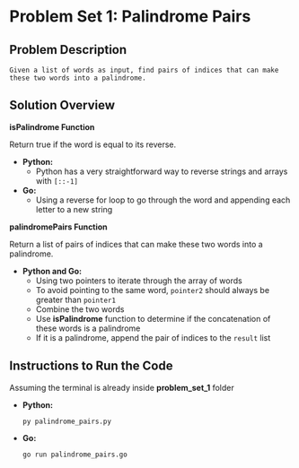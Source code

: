 # Problem Set 1: Palindrome Pairs

## Problem Description

    Given a list of words as input, find pairs of indices that can make these two words into a palindrome.

## Solution Overview

**isPalindrome Function**

Return true if the word is equal to its reverse.

* **Python:**
  * Python has a very straightforward way to reverse strings and arrays with `[::-1]`
* **Go:**
  * Using a reverse for loop to go through the word and appending each letter to a new string

**palindromePairs Function**

Return a list of pairs of indices that can make these two words into a palindrome.

* **Python and Go:**
  * Using two pointers to iterate through the array of words
  * To avoid pointing to the same word, `pointer2` should always be greater than `pointer1`
  * Combine the two words
  * Use **isPalindrome** function to determine if the concatenation of these words is a palindrome
  * If it is a palindrome, append the pair of indices to the `result` list

## Instructions to Run the Code

Assuming the terminal is already inside **problem_set_1** folder

* **Python:**

  ```
  py palindrome_pairs.py
  ```
* **Go:**

  ```
  go run palindrome_pairs.go
  ```
